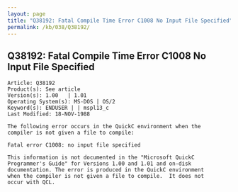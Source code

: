 ```yaml
---
layout: page
title: "Q38192: Fatal Compile Time Error C1008 No Input File Specified"
permalink: /kb/038/Q38192/
---
```


## Q38192: Fatal Compile Time Error C1008 No Input File Specified

	Article: Q38192
	Product(s): See article
	Version(s): 1.00   | 1.01
	Operating System(s): MS-DOS | OS/2
	Keyword(s): ENDUSER | | mspl13_c
	Last Modified: 18-NOV-1988
	
	The following error occurs in the QuickC environment when the
	compiler is not given a file to compile:
	
	Fatal error C1008: no input file specified
	
	This information is not documented in the "Microsoft QuickC
	Programmer's Guide" for Versions 1.00 and 1.01 and on-disk
	documentation. The error is produced in the QuickC environment
	when the compiler is not given a file to compile.  It does not
	occur with QCL.
